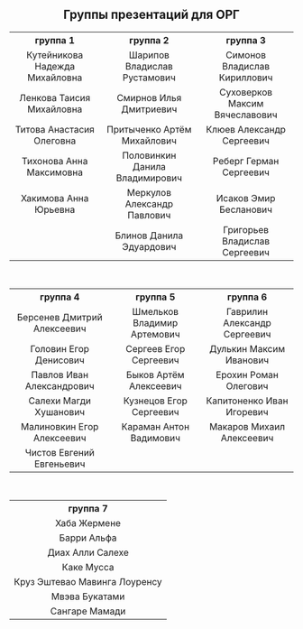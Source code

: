 <h2 align="center">Группы презентаций для ОРГ</h2>

<table align="center">
  <tr>
    <th align="center">группа 1</th>
    <th align="center">группа 2</th>
    <th align="center">группа 3</th>
  </tr>
  <tr>
    <td align="center">Кутейникова Надежда Михайловна</td>
    <td align="center">Шарипов Владислав Рустамович</td>
    <td align="center">Симонов Владислав Кириллович</td>
  </tr>
  <tr>
    <td align="center">Ленкова Таисия Михайловна</td>
    <td align="center">Смирнов Илья Дмитриевич</td>
    <td align="center">Суховерков Максим Вячеславович</td>
  </tr>
  <tr>
    <td align="center">Титова Анастасия Олеговна</td>
    <td align="center">Притыченко Артём Михайлович</td>
    <td align="center">Клюев Александр Сергеевич</td>
  </tr>
  <tr>
    <td align="center">Тихонова Анна Максимовна</td>
    <td align="center">Половинкин Данила Владимирович</td>
    <td align="center">Реберг Герман Сергеевич</td>
  </tr>
  <tr>
    <td align="center">Хакимова Анна Юрьевна</td>
    <td align="center">Меркулов Александр Павлович</td>
    <td align="center">Исаков Эмир Бесланович</td>
  </tr>
  <tr>
    <td align="center">&nbsp;</td>
    <td align="center">Блинов Данила Эдуардович</td>
    <td align="center">Григорьев Владислав Сергеевич</td>
  </tr>
</table>

<br>

<table align="center">
  <tr>
    <th align="center">группа 4</th>
    <th align="center">группа 5</th>
    <th align="center">группа 6</th>
  </tr>
  <tr>
    <td align="center">Берсенев Дмитрий Алексеевич</td>
    <td align="center">Шмельков Владимир Артемович</td>
    <td align="center">Гаврилин Александр Сергеевич</td>
  </tr>
  <tr>
    <td align="center">Головин Егор Денисович</td>
    <td align="center">Сергеев Егор Сергеевич</td>
    <td align="center">Дулькин Максим Иванович</td>
  </tr>
  <tr>
    <td align="center">Павлов Иван Александрович</td>
    <td align="center">Быков Артём Алексеевич</td>
    <td align="center">Ерохин Роман Олегович</td>
  </tr>
  <tr>
    <td align="center">Салехи Магди Хушанович</td>
    <td align="center">Кузнецов Егор Сергеевич</td>
    <td align="center">Капитоненко Иван Игоревич</td>
  </tr>
  <tr>
    <td align="center">Малиновкин Егор Алексеевич</td>
    <td align="center">Караман Антон Вадимович</td>
    <td align="center">Макаров Михаил Алексеевич</td>
  </tr>
  <tr>
    <td align="center">Чистов Евгений Евгеньевич</td>
    <td align="center">&nbsp;</td>
    <td align="center">&nbsp;</td>
  </tr>
</table>

<br>

<table align="center">
  <tr>
    <th align="center">группа 7</th>
  </tr>
  <tr>
    <td align="center">Хаба Жермене</td>
  </tr>
  <tr>
    <td align="center">Барри Альфа</td>
  </tr>
  <tr>
    <td align="center">Диах Алли Салехе</td>
  </tr>
  <tr>
    <td align="center">Каке Мусса</td>
  </tr>
  <tr>
    <td align="center">Круз Эштевао Мавинга Лоуренсу</td>
  </tr>
  <tr>
    <td align="center">Мвэва Букатами</td>
  </tr>
  <tr>
    <td align="center">Сангаре Мамади</td>
  </tr>
</table>
